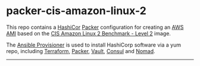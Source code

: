 # packer-cis-amazon-linux-2

This repo contains a [HashiCor](https://hashicorp.com) [Packer](https://packer.io) configuration for creating an [AWS](https://aws.amazon.com/) [AMI](https://docs.aws.amazon.com/AWSEC2/latest/UserGuide/AMIs.html) based on the [CIS Amazon Linux 2 Benchmark - Level 2](https://aws.amazon.com/marketplace/pp/prodview-wm36yptaecjnu) image.

The [Ansible Provisioner](https://www.packer.io/plugins/provisioners/ansible/ansible) is used to install HashiCorp software via a yum repo, including [Terraform](https://terraform.io), [Packer](https://packer.io), [Vault](https://vaultproject.io), [Consul](https://consul.io) and [Nomad](https://nomadproject.io).

---
